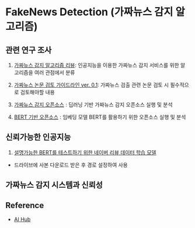 # FakeNews Detection (가짜뉴스 감지 알고리즘)

## 관련 연구 조사 

1. [가짜뉴스 감지 알고리즘 리뷰](https://docs.google.com/spreadsheets/d/1SLRxDUZ7V_fU-PwBsJVZm1ZI0KU2UJgG3nH9eo8xsWQ/edit?usp=sharing): 인공지능을 이용한 가짜뉴스 감지 서비스를 위한 알고리즘을 여러 관점에서 분류

2. [가짜뉴스 논문 검토 가이드라인 ver. 0.1](https://github.com/BlockchainTechnologyRnDLab/FakeNews/blob/master/Paper_review_guideline.md): 가짜뉴스 검출 관련 논문 검토 시 필수적으로 검토해야할 내용 

3. [가짜뉴스 감지 오픈소스](https://github.com/BlockchainTechnologyRnDLab/FakeNews/blob/master/Open_Source/Fake_News_Detection_Open_Source.md) : 딥러닝 기반 가짜뉴스 감지 오픈소스 실행 및 분석

4. [BERT 기반 오픈소스](https://github.com/BlockchainTechnologyRnDLab/FakeNews/blob/master/Open_Source/BERT_Colab_Open_Source.md) : 임베딩 모델 BERT를 활용하기 위한 오픈소스 실행 및 분석 

## 신뢰가능한 인공지능

1. [설명가능한 BERT를 테스트하기 위한 네이버 리뷰 데이터 학습 모델](https://drive.google.com/drive/folders/1_VUVpnYyLYGB5fmjCA95E461HHkuicy0?usp=sharing)
- 드라이브에 사본 다운로드 받은 후 경로 설정하여 사용 

## 가짜뉴스 감지 시스템과 신뢰성



## Reference

* [AI Hub](http://www.aihub.or.kr)


